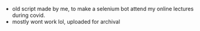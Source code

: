 * old script made by me, to make a selenium bot attend my online lectures during covid.
* mostly wont work lol, uploaded for archival
